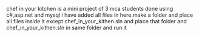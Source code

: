 chef in your kitchen is a mini project of 3 mca students done using c#,asp.net and mysql
i have added all files in here.make a folder and place all files inside it except chef_in_your_kithen.sln and place that folder and chef_in_your_kithen.sln in same folder and run it
